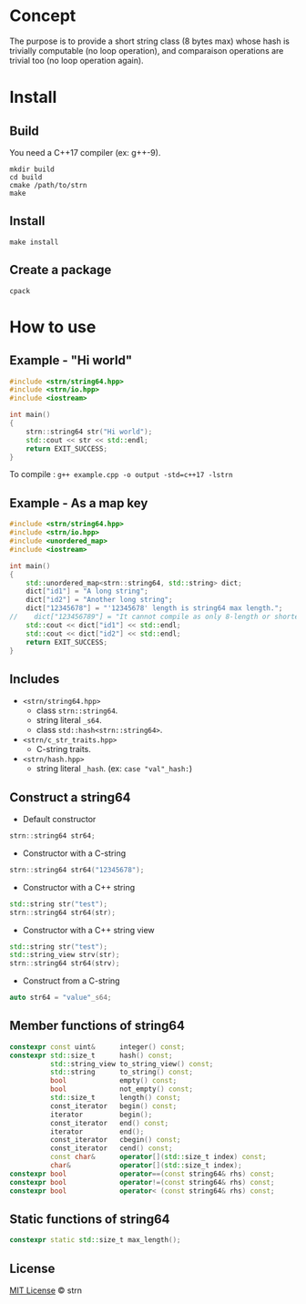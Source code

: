 # Concept #

The purpose is to provide a short string class (8 bytes max) whose hash is trivially computable
(no loop operation), and comparaison operations are trivial too (no loop operation again).

# Install #
## Build ##
You need a C++17 compiler (ex: g++-9).
```
mkdir build
cd build
cmake /path/to/strn
make
```

## Install ##
`make install`

## Create a package ##
`cpack`

# How to use
## Example - "Hi world"
```c++
#include <strn/string64.hpp>
#include <strn/io.hpp>
#include <iostream>

int main()
{
    strn::string64 str("Hi world");
    std::cout << str << std::endl;
    return EXIT_SUCCESS;
}
```

To compile : `g++ example.cpp -o output -std=c++17 -lstrn`

## Example - As a map key
```c++
#include <strn/string64.hpp>
#include <strn/io.hpp>
#include <unordered_map>
#include <iostream>

int main()
{
    std::unordered_map<strn::string64, std::string> dict;
    dict["id1"] = "A long string";
    dict["id2"] = "Another long string";
    dict["12345678"] = "'12345678' length is string64 max length.";
//    dict["123456789"] = "It cannot compile as only 8-length or shorter C-string are accepted.";
    std::cout << dict["id1"] << std::endl;
    std::cout << dict["id2"] << std::endl;
    return EXIT_SUCCESS;
}
```

## Includes
* `<strn/string64.hpp>`
    * class `strn::string64`.
    * string literal `_s64`.
    * class `std::hash<strn::string64>`.
* `<strn/c_str_traits.hpp>`
    * C-string traits.
* `<strn/hash.hpp>`
    * string literal `_hash`. (ex: `case "val"_hash:`)

## Construct a string64

* Default constructor
```c++
strn::string64 str64;
```
* Constructor with a C-string
```c++
strn::string64 str64("12345678");
```
* Constructor with a C++ string
```c++
std::string str("test");
strn::string64 str64(str);
```
* Constructor with a C++ string view
```c++
std::string str("test");
std::string_view strv(str);
strn::string64 str64(strv);
```
* Construct from a C-string
```c++
auto str64 = "value"_s64;
```

## Member functions of string64
```c++
constexpr const uint&      integer() const;
constexpr std::size_t      hash() const;
          std::string_view to_string_view() const;
          std::string      to_string() const;
          bool             empty() const;
          bool             not_empty() const;
          std::size_t      length() const;
          const_iterator   begin() const;
          iterator         begin();
          const_iterator   end() const;
          iterator         end();
          const_iterator   cbegin() const;
          const_iterator   cend() const;
          const char&      operator[](std::size_t index) const;
          char&            operator[](std::size_t index);
constexpr bool             operator==(const string64& rhs) const;
constexpr bool             operator!=(const string64& rhs) const;
constexpr bool             operator< (const string64& rhs) const;
```
## Static functions of string64
```c++
constexpr static std::size_t max_length();
```

## License

[MIT License](./LICENSE.md) © strn
